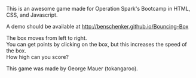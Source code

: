 This is an awesome game made for Operation Spark's Bootcamp in HTML, CSS, and Javascript.

A demo should be available at http://benschenker.github.io/Bouncing-Box

The box moves from left to right.  
You can get points by clicking on the box, but this increases the speed of the box.  
How high can you score?

This game was made by George Mauer (tokangaroo).

